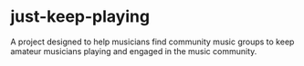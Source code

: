# just-keep-playing

A project designed to help musicians find community music groups to keep amateur musicians playing and engaged in the music community.
